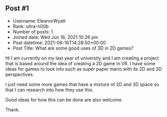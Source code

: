 ## Post #1
- Username: EleanorWyatt
- Rank: ultra-n00b
- Number of posts: 1
- Joined date: Wed Jun 16, 2021 10:26 pm
- Post datetime: 2021-06-16T14:28:50+00:00
- Post Title: What are some good uses of 3D in 2D games?

Hi I am currently on my last year of university and I am creating a project that is based around the idea of creating a 2D game in VR. I have some ideas for games to look into such as super paper mario with its 2D and 3D perspectives.

I just need some more games that have a mixture of 2D and 3D space so that I can research into how they use this.

Good ideas for how this can be done are also welcome

Thank.
